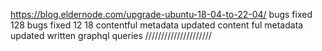 https://blog.eldernode.com/upgrade-ubuntu-18-04-to-22-04/
bugs fixed 128
bugs fixed 12 18
contentful metadata updated
content ful metadata updated
written graphql queries
/////////////////////
